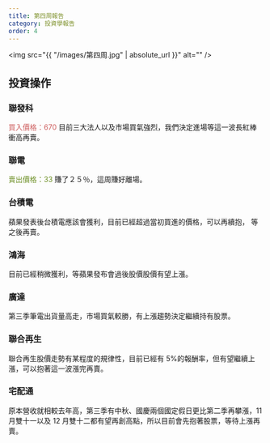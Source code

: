 ```yaml
---
title: 第四周報告
category: 投資學報告
order: 4
---
```


<span class="image fit"><img src="{{ "/images/第四周.jpg" | absolute_url }}" alt="" /></span>

## 投資操作
### 聯發科
<font color="IndianRed">買入價格：670</font>
目前三大法人以及市場買氣強烈，我們決定進場等這一波長紅棒衝高再賣。

### 聯電
<font color="OliveDrab">賣出價格：33</font>
賺了２５％，這周賺好離場。

### 台積電

蘋果發表後台積電應該會獲利，目前已經超過當初買進的價格，可以再續抱，
等之後再賣。

### 鴻海

目前已經稍微獲利，等蘋果發布會過後股價股價有望上漲。

### 廣達

第三季筆電出貨量高走，市場買氣較勝，有上漲趨勢決定繼續持有股票。

### 聯合再生

聯合再生股價走勢有某程度的規律性，目前已經有 5%的報酬率，但有望繼續上漲，可以抱著這一波漲完再賣。

### 宅配通

原本營收就相較去年高，第三季有中秋、國慶兩個國定假日更比第二季再攀漲，11 月雙十一以及 12 月雙十二都有望再創高點，所以目前會先抱著股票，等待上漲再賣。

